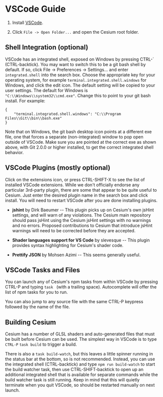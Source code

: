 # VSCode Guide

1. Install [VSCode](https://code.visualstudio.com/).

2. Click `File -> Open Folder...` and open the Cesium root folder.

## Shell Integration (optional)

VSCode has an integrated shell, exposed on Windows by pressing CTRL-\` (CTRL-backtick).
You may want to switch this to be a git bash shell by default.  If so, click
File -> Preferences -> Settings... and enter `integrated.shell` into the search
box.  Choose the appropriate key for your operating system, for example
`terminal.integrated.shell.windows` for Windows, and click the edit icon.
The default setting will be copied to your user settings.  The default for
Windows is `"C:\\Windows\\system32\\cmd.exe"`.  Change this to point to your
git bash install.  For example:

```
{
    "terminal.integrated.shell.windows": "C:\\Program Files\\Git\\bin\\bash.exe"
}
```

Note that on Windows, the git bash desktop icon points at a different exe file,
one that forces a separate (non-integrated) window to pop open outside of VSCode.
Make sure you are pointed at the correct exe as shown above, with Git 2.0.0 or
higher installed, to get the correct integrated shell behavior.

## VSCode Plugins (mostly optional)

Click on the extensions icon, or press CTRL-SHIFT-X to see the list of installed
VSCode extensions.  While we don't officially endorse any particular 3rd-party
plugin, there are some that appear to be quite useful to Cesium.  Just enter
the desired plugin name in the search box and click install.  You will need to
restart VSCode after you are done installing plugins.

* **jshint** by Dirk Baeumer -- This plugin picks up on Cesium's own jsHint settings,
and will warn of any violations.  The Cesium main repository should pass jsHint
using the Cesium jsHint settings with no warnings and no errors.  Proposed
contributions to Cesium that introduce jsHint warnings will need to be corrected
before they are accepted.

* **Shader languages support for VS Code** by slevesque -- This plugin provides
syntax highlighting for Cesium's shader code.

* **Prettify JSON** by Mohsen Azimi -- This seems generally useful.

## VSCode Tasks and Files

You can launch any of Cesium's npm tasks from within VSCode by pressing
CTRL-P and typing `task ` (with a trailing space).  Autocomplete will
offer the list of npm tasks for you to run.

You can also jump to any source file with the same CTRL-P keypress
followed by the name of the file.

## Building Cesium

Cesium has a number of GLSL shaders and auto-generated files that must be
built before Cesium can be used.  The simplest way in VSCode is to type
`CTRL-P` `task build` to trigger a build.

There is also a `task build-watch`, but this leaves a little spinner running
in the status bar at the bottom, so is not recommended.  Instead, you can use
the integrated shell (CTRL-backtick) and type `npm run build-watch` to start
the build watcher task, then use CTRL-SHIFT-backtick to open up an additional
integrated shell that is available for separate commands while the build watcher
task is still running.  Keep in mind that this will quietly terminate when
you quit VSCode, so should be restarted manually on next launch.

